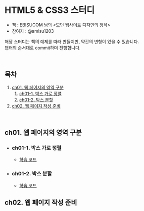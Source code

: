 # HTML5 & CSS3 스터디
- 책 : EBISUCOM 님의 &lt;모던 웹사이트 디자인의 정석>
- 참여자 : @amisu1203

해당 스터디는 책의 예제를 따라 만들지만, 약간의 변형이 있을 수 있습니다.<br>
챕터의 순서대로 commit하며 진행합니다.

<br>

## 목차

1. [ch01. 웹 페이지의 영역 구분](#ch01-웹-페이지의-영역-구분)
    1.  [ch01-1. 박스 가로 정렬](#ch01-1--박스-가로-정렬)
    2.  [ch01-2. 박스 분할](#ch01-2--박스-분할)
3. [ch02. 웹 페이지 작성 준비](#ch02-웹-페이지-작성-준비)

<br>



## ch01. 웹 페이지의 영역 구분

  
  - ### ch01-1. 박스 가로 정렬
    
    - [학습 코드](https://github.com/amisu1203/-study-html-css/tree/main/ch01/1-1.%EB%B0%95%EC%8A%A4%EA%B0%80%EB%A1%9C%EC%A0%95%EB%A0%AC)

  
  - ### ch01-2. 박스 분할

    - [학습 코드](https://github.com/amisu1203/-study-html-css/tree/main/ch01/1-2.%EB%B0%95%EC%8A%A4%EB%B6%84%ED%95%A0)
    


## ch02. 웹 페이지 작성 준비

